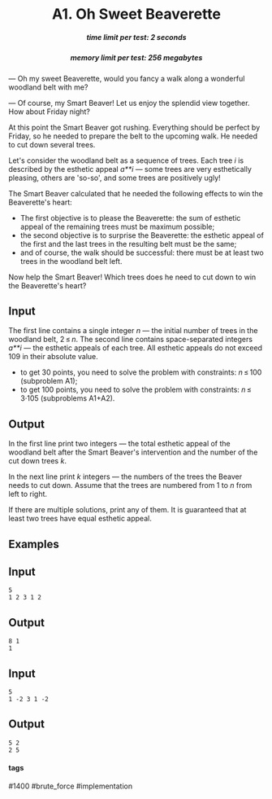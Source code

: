 <h1 style='text-align: center;'> A1. Oh Sweet Beaverette</h1>

<h5 style='text-align: center;'>time limit per test: 2 seconds</h5>
<h5 style='text-align: center;'>memory limit per test: 256 megabytes</h5>

 — Oh my sweet Beaverette, would you fancy a walk along a wonderful woodland belt with me?  

 — Of course, my Smart Beaver! Let us enjoy the splendid view together. How about Friday night? 

At this point the Smart Beaver got rushing. Everything should be perfect by Friday, so he needed to prepare the belt to the upcoming walk. He needed to cut down several trees.

Let's consider the woodland belt as a sequence of trees. Each tree *i* is described by the esthetic appeal *a**i* — some trees are very esthetically pleasing, others are 'so-so', and some trees are positively ugly!

The Smart Beaver calculated that he needed the following effects to win the Beaverette's heart: 

* The first objective is to please the Beaverette: the sum of esthetic appeal of the remaining trees must be maximum possible;
* the second objective is to surprise the Beaverette: the esthetic appeal of the first and the last trees in the resulting belt must be the same;
* and of course, the walk should be successful: there must be at least two trees in the woodland belt left.

Now help the Smart Beaver! Which trees does he need to cut down to win the Beaverette's heart?

## Input

The first line contains a single integer *n* — the initial number of trees in the woodland belt, 2 ≤ *n*. The second line contains space-separated integers *a**i* — the esthetic appeals of each tree. All esthetic appeals do not exceed 109 in their absolute value.

* to get 30 points, you need to solve the problem with constraints: *n* ≤ 100 (subproblem A1);
* to get 100 points, you need to solve the problem with constraints: *n* ≤ 3·105 (subproblems A1+A2).
## Output

In the first line print two integers — the total esthetic appeal of the woodland belt after the Smart Beaver's intervention and the number of the cut down trees *k*.

In the next line print *k* integers — the numbers of the trees the Beaver needs to cut down. Assume that the trees are numbered from 1 to *n* from left to right.

If there are multiple solutions, print any of them. It is guaranteed that at least two trees have equal esthetic appeal.

## Examples

## Input


```
5  
1 2 3 1 2  

```
## Output


```
8 1  
1 
```
## Input


```
5  
1 -2 3 1 -2  

```
## Output


```
5 2  
2 5 
```


#### tags 

#1400 #brute_force #implementation 